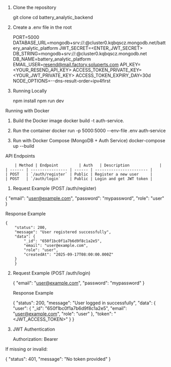 1. Clone the repository

    git clone <repo-url>
    cd battery_analytic_backend

2. Create a .env file in the root

    PORT=5000
    DATABASE_URL=mongodb+srv://<username>:<password>@cluster0.kqbqscz.mongodb.net/battery_analytic_platform
    JWT_SECRET=<ENTER_JWT_SECRET>
    DB_STRING=mongodb+srv://<username>:<password>@cluster0.kqbqscz.mongodb.net
    DB_NAME=battery_analytic_platform
    EMAIL_USER=resend@mail.factory.soluperts.com
    API_KEY=<YOUR_RESEND_API_KEY>
    ACCESS_TOKEN_PRIVATE_KEY=<YOUR_JWT_PRIVATE_KEY>
    ACCESS_TOKEN_EXPIRY_DAY=30d
    NODE_OPTIONS=--dns-result-order=ipv4first

3. Running Locally

    npm install
    npm run dev

Running with Docker

1. Build the Docker image
    docker build -t auth-service.

2. Run the container
    docker run -p 5000:5000 --env-file .env auth-service

3. Run with Docker Compose (MongoDB + Auth Service)
    docker-compose up --build

API Endpoints

        | Method | Endpoint         | Auth   | Description             |
    | ------ | ---------------- | ------ | ----------------------- |
    | POST   | `/auth/register` | Public | Register a new user     |
    | POST   | `/auth/login`    | Public | Login and get JWT token |


1. Request Example (POST /auth/register)

{
  "email": "user@example.com",
  "password": "mypassword",
  "role": "user"
}

Response Example

    {
        "status": 200,
        "message": "User registered successfully",
        "data": {
            "_id": "650f1bc0f1a7b6d9f8c1a2e5",
            "email": "user@example.com",
            "role": "user",
            "createdAt": "2025-09-17T08:00:00.000Z"
        }
        }

2. Request Example (POST /auth/login)

    {
        "email": "user@example.com",
        "password": "mypassword"
    }

    Response Example

    {
        "status": 200,
        "message": "User logged in successfully",
        "data": {
            "user": {
            "_id": "650f1bc0f1a7b6d9f8c1a2e5",
            "email": "user@example.com",
            "role": "user"
            },
            "token": "<JWT_ACCESS_TOKEN>"
        }
    }

3. JWT Authentication

    Authorization: Bearer <token>

If missing or invalid:

{
  "status": 401,
  "message": "No token provided"
}

